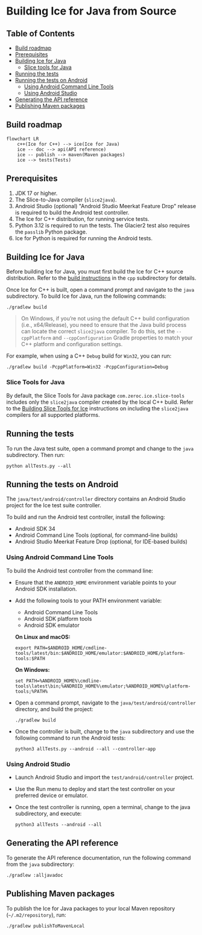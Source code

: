 # Building Ice for Java from Source

## Table of Contents

- [Build roadmap](#build-roadmap)
- [Prerequisites](#prerequisites)
- [Building Ice for Java](#building-ice-for-java)
  - [Slice tools for Java](#slice-tools-for-java)
- [Running the tests](#running-the-tests)
- [Running the tests on Android](#running-the-tests-on-android)
  - [Using Android Command Line Tools](#using-android-command-line-tools)
  - [Using Android Studio](#using-android-studio)
- [Generating the API reference](#generating-the-api-reference)
- [Publishing Maven packages](#publishing-maven-packages)

## Build roadmap

```mermaid
flowchart LR
    c++(Ice for C++) --> ice(Ice for Java)
    ice -- doc --> api(API reference)
    ice -- publish --> maven(Maven packages)
    ice --> tests(Tests)
```

## Prerequisites

1. JDK 17 or higher.
2. The Slice-to-Java compiler (`slice2java`).
3. Android Studio (optional) "Android Studio Meerkat Feature Drop" release is required to build the Android test
   controller.
4. The Ice for C++ distribution, for running service tests.
5. Python 3.12 is required to run the tests. The Glacier2 test also requires the `passlib` Python package.
6. Ice for Python is required for running the Android tests.

## Building Ice for Java

Before building Ice for Java, you must first build the Ice for C++ source distribution.
Refer to the [build instructions](../cpp/BUILDING.md) in the `cpp` subdirectory for details.

Once Ice for C++ is built, open a command prompt and navigate to the `java` subdirectory.
To build Ice for Java, run the following commands:

```shell
./gradlew build
```

> On Windows, if you’re not using the default C++ build configuration (i.e., x64/Release), you need to ensure that the
> Java build process can locate the correct `slice2java` compiler. To do this, set the `--cppPlatform` and
> `--cppConfiguration` Gradle properties to match your C++ platform and configuration settings.

For example, when using a C++ `Debug` build for `Win32`, you can run:

```shell
./gradlew build -PcppPlatform=Win32 -PcppConfiguration=Debug
```

### Slice Tools for Java

By default, the Slice Tools for Java package `com.zeroc.ice.slice-tools` includes only the `slice2java` compiler created
by the local C++ build. Refer to the [Building Slice Tools for Ice](./tools/slice-tools/BUILDING.md) instructions on
including the `slice2java` compilers for all supported platforms.

## Running the tests

To run the Java test suite, open a command prompt and change to the `java` subdirectory. Then run:

```shell
python allTests.py --all
```

## Running the tests on Android

The `java/test/android/controller` directory contains an Android Studio project for the Ice test suite controller.

To build and run the Android test controller, install the following:

- Android SDK 34
- Android Command Line Tools (optional, for command-line builds)
- Android Studio Meerkat Feature Drop (optional, for IDE-based builds)

### Using Android Command Line Tools

To build the Android test controller from the command line:

- Ensure that the `ANDROID_HOME` environment variable points to your Android SDK installation.
- Add the following tools to your PATH environment variable:
  - Android Command Line Tools
  - Android SDK platform tools
  - Android SDK emulator

  **On Linux and macOS:**

  ```shell
  export PATH=$ANDROID_HOME/cmdline-tools/latest/bin:$ANDROID_HOME/emulator:$ANDROID_HOME/platform-tools:$PATH
  ```

  **On Windows:**

  ```shell
  set PATH=%ANDROID_HOME%\cmdline-tools\latest\bin;%ANDROID_HOME%\emulator;%ANDROID_HOME%\platform-tools;%PATH%
  ```

- Open a command prompt, navigate to the `java/test/android/controller` directory, and build the project:

  ```shell
  ./gradlew build
  ```

- Once the controller is built, change to the `java` subdirectory and use the following command to run the Android
  tests:

  ```shell
  python3 allTests.py --android --all --controller-app
  ```

### Using Android Studio

- Launch Android Studio and import the `test/android/controller` project.
- Use the Run menu to deploy and start the test controller on your preferred device or emulator.
- Once the test controller is running, open a terminal, change to the java subdirectory, and execute:

  ```shell
  python3 allTests --android --all
  ```

## Generating the API reference

To generate the API reference documentation, run the following command from the `java` subdirectory:

```shell
./gradlew :alljavadoc
```

## Publishing Maven packages

To publish the Ice for Java packages to your local Maven repository (`~/.m2/repository`), run:

```shell
./gradlew publishToMavenLocal
```
